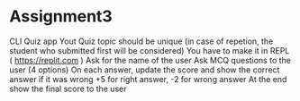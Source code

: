 
# Assignment3
CLI Quiz app
Yout Quiz topic should be unique (in case of repetion, the student who submitted first will be considered)
You have to make it in REPL ( https://replit.com )
Ask for the name of the user
Ask MCQ questions to the user (4 options)
On each answer, update the score and show the correct answer if it was wrong
+5 for right answer, -2 for wrong answer
At the end show the final score to the user